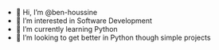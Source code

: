 - 👋 Hi, I’m @ben-houssine
- 👀 I’m interested in Software Development
- 🌱 I’m currently learning Python
- 💞️ I’m looking to get better in Python though simple projects


